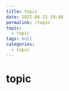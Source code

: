 ```yaml
---
title: topic
date: 2022-04-21 19:40
permalink: /topic
topic: 
  - topic
tags: null
categories: 
  - topic
---
```

# topic

‍
